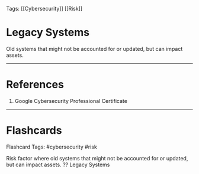 Tags: [[Cybersecurity]] [[Risk]]
# Legacy Systems

Old systems that might not be accounted for or updated, but can impact assets.

---
# References

1. Google Cybersecurity Professional Certificate

---
# Flashcards

Flashcard Tags: #cybersecurity #risk 

Risk factor where old systems that might not be accounted for or updated, but can impact assets.
??
Legacy Systems
<!--SR:!2024-06-24,44,290!2024-05-16,12,230-->